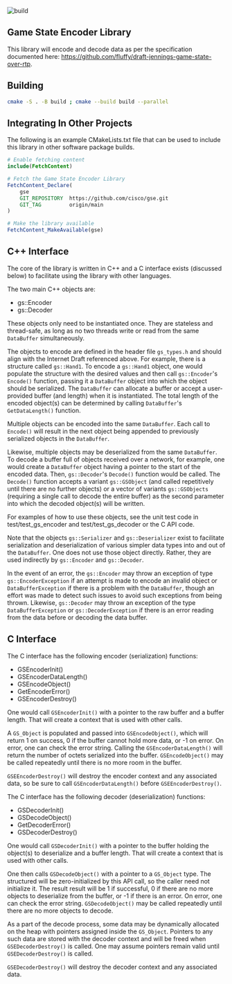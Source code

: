 ![build](https://github.com/cisco/gse/actions/workflows/cmake.yml/badge.svg?branch=main)

Game State Encoder Library
--------------------------

This library will encode and decode data as per the specification
documented here: https://github.com/fluffy/draft-jennings-game-state-over-rtp.

Building
-------

```bash
cmake -S . -B build ; cmake --build build --parallel
```

Integrating In Other Projects
-----------------------------

The following is an example CMakeLists.txt file that can be used to include
this library in other software package builds.

```cmake
# Enable fetching content
include(FetchContent)

# Fetch the Game State Encoder Library
FetchContent_Declare(
    gse
    GIT_REPOSITORY  https://github.com/cisco/gse.git
    GIT_TAG         origin/main
)

# Make the library available
FetchContent_MakeAvailable(gse)
```

C++ Interface
-------------

The core of the library is written in C++ and a C interface exists (discussed
below) to facilitate using the library with other languages.

The two main C++ objects are:

  * gs::Encoder
  * gs::Decoder

These objects only need to be instantiated once.  They are stateless and
thread-safe, as long as no two threads write or read from the same `DataBuffer`
simultaneously.

The objects to encode are defined in the header file `gs_types.h` and
should align with the Internet Draft referenced above.  For example, there is
a structure called `gs::Hand1`.  To encode a `gs::Hand1` object, one would
populate the structure with the desired values and then call `gs::Encoder`'s
`Encode()` function, passing it a `DataBuffer` object into which the
object should be serialized.  The `DataBuffer` can allocate a buffer
or accept a user-provided buffer (and length) when it is instantiated.
The total length of the encoded object(s) can be determined by calling
`DataBuffer`'s `GetDataLength()` function.

Multiple objects can be encoded into the same `DataBuffer`.  Each call
to `Encode()` will result in the next object being appended to previously
serialized objects in the `DataBuffer`.

Likewise, multiple objects may be deserialized from the same `DataBuffer`.
To decode a buffer full of objects received over a network, for example,
one would create a `DataBuffer` object having a pointer to the start of the
encoded data.  Then, `gs::Decoder`'s `Decode()` function would be called.
The `Decode()` function accepts a variant `gs::GSObject` (and called
repetitively until there are no further objects) or a vector of variants
`gs::GSObjects` (requiring a single call to decode the entire buffer) as the
second parameter into which the decoded object(s) will be written.

For examples of how to use these objects, see the unit test code in
test/test_gs_encoder and test/test_gs_decoder or the C API code.

Note that the objects `gs::Serializer` and `gs::Deserializer` exist to
facilitate serialization and deserialization of various simpler data types
into and out of the `DataBuffer`.  One does not use those object directly.
Rather, they are used indirectly by `gs::Encoder` and `gs::Decoder`.

In the event of an error, the `gs::Encoder` may throw an exception of
type `gs::EncoderException` if an attempt is made to encode an invalid object
or `DataBufferException` if there is a problem with the `DataBuffer`, though
an effort was made to detect such issues to avoid such exceptions from being
thrown.  Likewise, `gs::Decoder` may throw an exception of the type
`DataBufferException` or `gs::DecoderException` if there is an error reading
from the data before or decoding the data buffer.

C Interface
-----------

The C interface has the following encoder (serialization) functions:

  * GSEncoderInit()
  * GSEncoderDataLength()
  * GSEncodeObject()
  * GetEncoderError()
  * GSEncoderDestroy()

One would call `GSEncoderInit()` with a pointer to the raw buffer and a buffer
length.  That will create a context that is used with other calls.

A `GS_Object` is populated and passed into `GSEncodeObject()`, which will
return 1 on success, 0 if the buffer cannot hold more data, or -1 on error.
On error, one can check the error string.  Calling the `GSEncoderDataLength()`
will return the number of octets serialized into the buffer.  `GSEncodeObject()`
may be called repeatedly until there is no more room in the buffer.

`GSEEncoderDestroy()` will destroy the encoder context and any associated data,
so be sure to call `GSEncoderDataLength()` before `GSEEncoderDestroy()`.

The C interface has the following decoder (deserialization) functions:

  * GSDecoderInit()
  * GSDecodeObject()
  * GetDecoderError()
  * GSDecoderDestroy()

One would call `GSDecoderInit()` with a pointer to the buffer holding the
object(s) to deserialize and a buffer length.  That will create a context that
is used with other calls.

One then calls `GSDecodeObject()` with a pointer to a `GS_Object` type.  The
structured will be zero-initialized by this API call, so the caller need not
initialize it.  The result result will be 1 if successful, 0 if there are no
more objects to deserialize from the buffer, or -1 if there is an error.
On error, one can check the error string.  `GSDecodeObject()` may be called
repeatedly until there are no more objects to decode.

As a part of the decode process, some data may be dynamically allocated on the
heap with pointers assigned inside the `GS_Object`.  Pointers to any such data
are stored with the decoder context and will be freed when `GSEDecoderDestroy()`
is called.  One may assume pointers remain valid until `GSEDecoderDestroy()` is
called.

`GSEDecoderDestroy()` will destroy the decoder context and any associated data.
